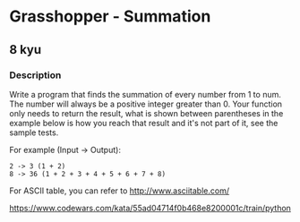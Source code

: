 # Grasshopper - Summation
## 8 kyu
### Description
Write a program that finds the summation of every number from 1 to num. The number will always be a positive integer greater than 0. Your function only needs to return the result, what is shown between parentheses in the example below is how you reach that result and it's not part of it, see the sample tests.

For example (Input -> Output):
```
2 -> 3 (1 + 2)
8 -> 36 (1 + 2 + 3 + 4 + 5 + 6 + 7 + 8)
```
For ASCII table, you can refer to http://www.asciitable.com/

https://www.codewars.com/kata/55ad04714f0b468e8200001c/train/python